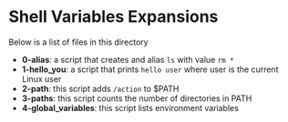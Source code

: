 # Shell Variables Expansions
Below is a list of files in this directory

- **0-alias**:
	a script that creates and alias `ls` with value `rm *`
- **1-hello_you**:
	a script that prints `hello user` where user is the current Linux user
- **2-path**:
	this script adds `/action` to $PATH
- **3-paths**:
	this script counts the number of directories in PATH
- **4-global_variables**:
	this script lists environment variables

